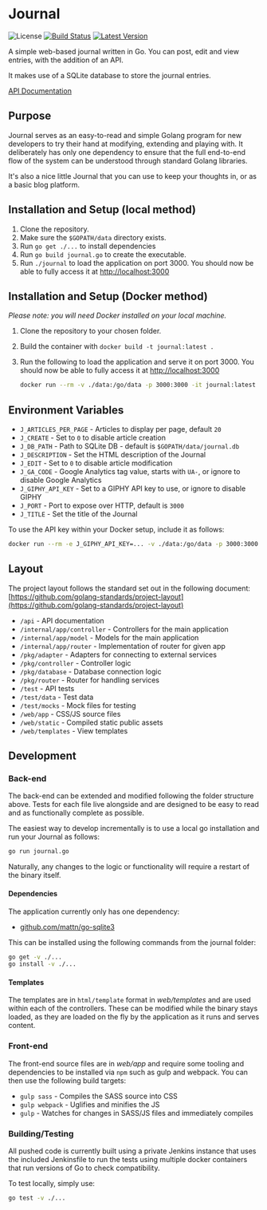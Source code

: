 # Journal

![License](https://img.shields.io/github/license/jamiefdhurst/journal.svg)
[![Build Status](https://ci.jamiehurst.co.uk/job/github/job/journal-folder/job/build/job/main/badge/icon)](https://ci.jamiehurst.co.uk/job/github/job/journal-folder/job/build/job/main/)
[![Latest Version](https://img.shields.io/github/release/jamiefdhurst/journal.svg)](https://github.com/jamiefdhurst/journal/releases)

A simple web-based journal written in Go. You can post, edit and view entries,
with the addition of an API.

It makes use of a SQLite database to store the journal entries.

[API Documentation](api/README.md)

## Purpose

Journal serves as an easy-to-read and simple Golang program for new developers 
to try their hand at modifying, extending and playing with. It deliberately has 
only one dependency to ensure that the full end-to-end flow of the system can 
be understood through standard Golang libraries.

It's also a nice little Journal that you can use to keep your thoughts in, or 
as a basic blog platform.

## Installation and Setup (local method)

1. Clone the repository.
2. Make sure the `$GOPATH/data` directory exists.
3. Run `go get ./...` to install dependencies
4. Run `go build journal.go` to create the executable.
5. Run `./journal` to load the application on port 3000. You should now be able
    to fully access it at [http://localhost:3000](http://localhost:3000)

## Installation and Setup (Docker method)

_Please note: you will need Docker installed on your local machine._

1. Clone the repository to your chosen folder.
2. Build the container with `docker build -t journal:latest .`
3. Run the following to load the application and serve it on port 3000. You
    should now be able to fully access it at [http://localhost:3000](http://localhost:3000)

    ```bash
    docker run --rm -v ./data:/go/data -p 3000:3000 -it journal:latest
    ```

## Environment Variables

* `J_ARTICLES_PER_PAGE` - Articles to display per page, default `20`
* `J_CREATE` - Set to `0` to disable article creation
* `J_DB_PATH` - Path to SQLite DB - default is `$GOPATH/data/journal.db`
* `J_DESCRIPTION` - Set the HTML description of the Journal
* `J_EDIT` - Set to `0` to disable article modification
* `J_GA_CODE` - Google Analytics tag value, starts with `UA-`, or ignore to disable Google Analytics
* `J_GIPHY_API_KEY` - Set to a GIPHY API key to use, or ignore to disable GIPHY
* `J_PORT` - Port to expose over HTTP, default is `3000`
* `J_TITLE` - Set the title of the Journal

To use the API key within your Docker setup, include it as follows:

```bash
docker run --rm -e J_GIPHY_API_KEY=... -v ./data:/go/data -p 3000:3000 -it journal:latest
```

## Layout

The project layout follows the standard set out in the following document:
[https://github.com/golang-standards/project-layout](https://github.com/golang-standards/project-layout)

* `/api` - API documentation
* `/internal/app/controller` - Controllers for the main application
* `/internal/app/model` - Models for the main application
* `/internal/app/router` - Implementation of router for given app
* `/pkg/adapter` - Adapters for connecting to external services
* `/pkg/controller` - Controller logic
* `/pkg/database` - Database connection logic
* `/pkg/router` - Router for handling services
* `/test` - API tests
* `/test/data` - Test data
* `/test/mocks` - Mock files for testing
* `/web/app` - CSS/JS source files
* `/web/static` - Compiled static public assets
* `/web/templates` - View templates

## Development

### Back-end

The back-end can be extended and modified following the folder structure above. 
Tests for each file live alongside and are designed to be easy to read and as 
functionally complete as possible.

The easiest way to develop incrementally is to use a local go installation and 
run your Journal as follows:

```bash
go run journal.go
```

Naturally, any changes to the logic or functionality will require a restart of 
the binary itself.

#### Dependencies

The application currently only has one dependency:

* [github.com/mattn/go-sqlite3](https://github.com/mattn/go-sqlite3)

This can be installed using the following commands from the journal folder:

```bash
go get -v ./...
go install -v ./...
```

#### Templates

The templates are in `html/template` format in _web/templates_ and are used 
within each of the controllers. These can be modified while the binary stays 
loaded, as they are loaded on the fly by the application as it runs and serves 
content.

### Front-end

The front-end source files are in _web/app_ and require some tooling and 
dependencies to be installed via `npm` such as gulp and webpack. You can then 
use the following build targets:

* `gulp sass` - Compiles the SASS source into CSS
* `gulp webpack` - Uglifies and minifies the JS
* `gulp` - Watches for changes in SASS/JS files and immediately compiles

### Building/Testing

All pushed code is currently built using a private Jenkins instance that uses 
the included Jenkinsfile to run the tests using multiple docker containers that 
run versions of Go to check compatibility.

To test locally, simply use:

```bash
go test -v ./...
```
